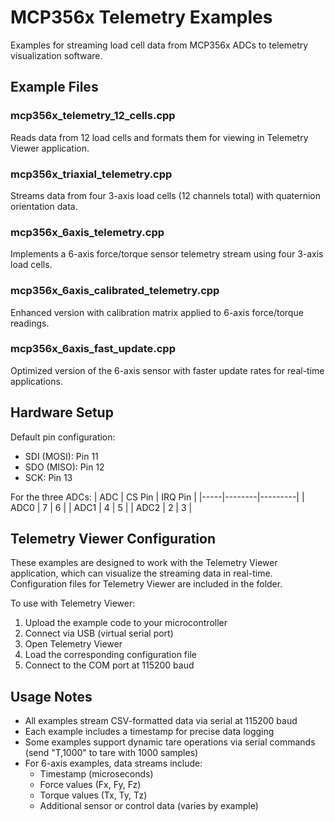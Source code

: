 # MCP356x Telemetry Examples

Examples for streaming load cell data from MCP356x ADCs to telemetry visualization software.

## Example Files

### mcp356x_telemetry_12_cells.cpp
Reads data from 12 load cells and formats them for viewing in Telemetry Viewer application.

### mcp356x_triaxial_telemetry.cpp
Streams data from four 3-axis load cells (12 channels total) with quaternion orientation data.

### mcp356x_6axis_telemetry.cpp
Implements a 6-axis force/torque sensor telemetry stream using four 3-axis load cells.

### mcp356x_6axis_calibrated_telemetry.cpp
Enhanced version with calibration matrix applied to 6-axis force/torque readings.

### mcp356x_6axis_fast_update.cpp
Optimized version of the 6-axis sensor with faster update rates for real-time applications.

## Hardware Setup

Default pin configuration:
- SDI (MOSI): Pin 11
- SDO (MISO): Pin 12
- SCK: Pin 13

For the three ADCs:
| ADC | CS Pin | IRQ Pin |
|-----|--------|---------|
| ADC0 | 7 | 6 |
| ADC1 | 4 | 5 |
| ADC2 | 2 | 3 |

## Telemetry Viewer Configuration

These examples are designed to work with the Telemetry Viewer application, which can visualize the streaming data in real-time. Configuration files for Telemetry Viewer are included in the folder.

To use with Telemetry Viewer:
1. Upload the example code to your microcontroller
2. Connect via USB (virtual serial port)
3. Open Telemetry Viewer
4. Load the corresponding configuration file
5. Connect to the COM port at 115200 baud

## Usage Notes

- All examples stream CSV-formatted data via serial at 115200 baud
- Each example includes a timestamp for precise data logging
- Some examples support dynamic tare operations via serial commands (send "T,1000" to tare with 1000 samples)
- For 6-axis examples, data streams include:
  - Timestamp (microseconds)
  - Force values (Fx, Fy, Fz)
  - Torque values (Tx, Ty, Tz)
  - Additional sensor or control data (varies by example)
